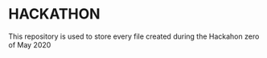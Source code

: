 # HACKATHON
This repository is used to store every file created during the Hackahon zero of May 2020
